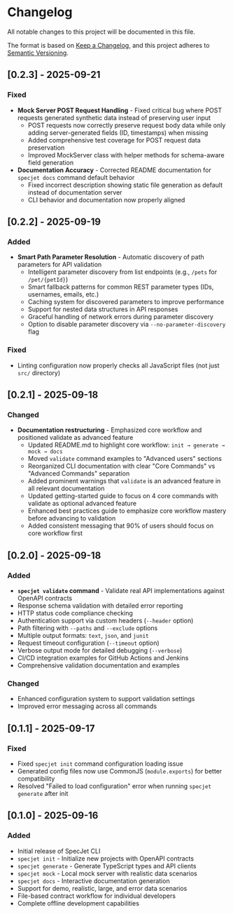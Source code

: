# Changelog

All notable changes to this project will be documented in this file.

The format is based on [Keep a Changelog](https://keepachangelog.com/en/1.0.0/),
and this project adheres to [Semantic Versioning](https://semver.org/spec/v2.0.0.html).

## [0.2.3] - 2025-09-21

### Fixed
- **Mock Server POST Request Handling** - Fixed critical bug where POST requests generated synthetic data instead of preserving user input
  - POST requests now correctly preserve request body data while only adding server-generated fields (ID, timestamps) when missing
  - Added comprehensive test coverage for POST request data preservation
  - Improved MockServer class with helper methods for schema-aware field generation
- **Documentation Accuracy** - Corrected README documentation for `specjet docs` command default behavior
  - Fixed incorrect description showing static file generation as default instead of documentation server
  - CLI behavior and documentation now properly aligned

## [0.2.2] - 2025-09-19

### Added
- **Smart Path Parameter Resolution** - Automatic discovery of path parameters for API validation
  - Intelligent parameter discovery from list endpoints (e.g., `/pets` for `/pet/{petId}`)
  - Smart fallback patterns for common REST parameter types (IDs, usernames, emails, etc.)
  - Caching system for discovered parameters to improve performance
  - Support for nested data structures in API responses
  - Graceful handling of network errors during parameter discovery
  - Option to disable parameter discovery via `--no-parameter-discovery` flag

### Fixed
- Linting configuration now properly checks all JavaScript files (not just `src/` directory)

## [0.2.1] - 2025-09-18

### Changed
- **Documentation restructuring** - Emphasized core workflow and positioned validate as advanced feature
  - Updated README.md to highlight core workflow: `init → generate → mock → docs`
  - Moved `validate` command examples to "Advanced users" sections
  - Reorganized CLI documentation with clear "Core Commands" vs "Advanced Commands" separation
  - Added prominent warnings that `validate` is an advanced feature in all relevant documentation
  - Updated getting-started guide to focus on 4 core commands with validate as optional advanced feature
  - Enhanced best practices guide to emphasize core workflow mastery before advancing to validation
  - Added consistent messaging that 90% of users should focus on core workflow first

## [0.2.0] - 2025-09-18

### Added
- **`specjet validate` command** - Validate real API implementations against OpenAPI contracts
- Response schema validation with detailed error reporting
- HTTP status code compliance checking
- Authentication support via custom headers (`--header` option)
- Path filtering with `--paths` and `--exclude` options
- Multiple output formats: `text`, `json`, and `junit`
- Request timeout configuration (`--timeout` option)
- Verbose output mode for detailed debugging (`--verbose`)
- CI/CD integration examples for GitHub Actions and Jenkins
- Comprehensive validation documentation and examples

### Changed
- Enhanced configuration system to support validation settings
- Improved error messaging across all commands

## [0.1.1] - 2025-09-17

### Fixed
- Fixed `specjet init` command configuration loading issue
- Generated config files now use CommonJS (`module.exports`) for better compatibility
- Resolved "Failed to load configuration" error when running `specjet generate` after init

## [0.1.0] - 2025-09-16

### Added
- Initial release of SpecJet CLI
- `specjet init` - Initialize new projects with OpenAPI contracts
- `specjet generate` - Generate TypeScript types and API clients
- `specjet mock` - Local mock server with realistic data scenarios
- `specjet docs` - Interactive documentation generation
- Support for demo, realistic, large, and error data scenarios
- File-based contract workflow for individual developers
- Complete offline development capabilities